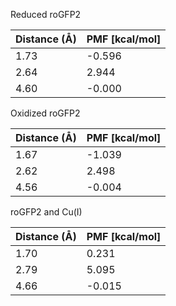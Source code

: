 Reduced roGFP2

| Distance (Å) | PMF [kcal/mol] |
|-----------|-----------|
| 1.73 | -0.596 |
| 2.64 | 2.944 |
| 4.60 | -0.000 |

Oxidized roGFP2

| Distance (Å) | PMF [kcal/mol] |
|-----------|-----------|
| 1.67 | -1.039 |
| 2.62 | 2.498 |
| 4.56 | -0.004 |

roGFP2 and Cu(I)

| Distance (Å) | PMF [kcal/mol] |
|-----------|-----------|
| 1.70 | 0.231 |
| 2.79 | 5.095 |
| 4.66 | -0.015 |
